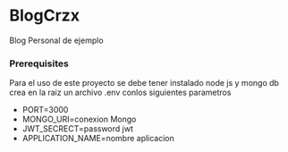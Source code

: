 # BlogCrzx

Blog Personal de ejemplo

### Prerequisites

Para el uso de este proyecto se debe tener instalado node js y mongo db
crea en la raiz un archivo .env conlos siguientes parametros

- PORT=3000
- MONGO_URI=conexion Mongo
- JWT_SECRECT=password jwt
- APPLICATION_NAME=nombre aplicacion
